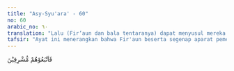 ```yaml
---
title: "Asy-Syu'ara' - 60"
no: 60
arabic_no: ٦٠
translation: "Lalu (Fir‘aun dan bala tentaranya) dapat menyusul mereka pada waktu matahari terbit."
tafsir: "Ayat ini menerangkan bahwa Fir'aun beserta segenap aparat pemerintahan dan bala tentaranya, baru bisa ke luar meninggalkan Mesir untuk menyusul Musa dan Bani Israil pada waktu pagi. Mengenai keterlambatan mereka ada dua pendapat:\n\nPertama: Sebagaimana disebut dalam kitab Perjanjian Lama (Keluaran 11-12), mereka ditimpa musibah maut pada malam keberangkatan Musa dan Bani Israil meninggalkan Mesir. Pada pertengahan malam itu, banyak perawan Mesir mati, baik manusia maupun binatang, sehingga menyebabkan mereka sibuk mengubur jenazah-jenazah itu sampai pagi. Kedua: Karena pada malam itu mereka diliputi kabut yang tebal dan udara yang sangat dingin sampai pagi."
---
```


فَاَتْبَعُوْهُمْ مُّشْرِقِيْنَ  
